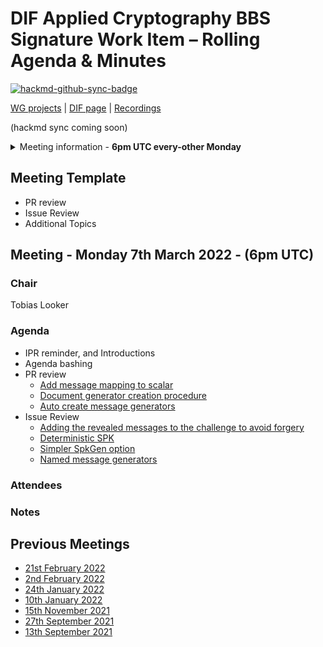 # DIF Applied Cryptography BBS Signature Work Item – Rolling Agenda & Minutes

[![hackmd-github-sync-badge](https://hackmd.io/gM7CE-Q-S5CPoSEIg086Kw/badge)](https://hackmd.io/gM7CE-Q-S5CPoSEIg086Kw)


[WG projects](https://github.com/topics/wg-crypto) | [DIF page](https://identity.foundation/working-groups/crypto.html) | [Recordings](https://docs.google.com/spreadsheets/d/1wgccmMvIImx30qVE9GhRKWWv3vmL2ZyUauuKx3IfRmA/edit#gid=339046779)

(hackmd sync coming soon)

<details>
<summary> Meeting information - <b>6pm UTC every-other Monday</b></summary>

- Before your contribute - [**join DIF**](https://identity.foundation/join) and [sign the WG charter](https://bit.ly/DIF-WG-select1) (both are required!)
- Time: 6pm UTC, 2pm EDT, 11am PDT
- [Zoom room](https://us02web.zoom.us/j/87409761657?pwd=SXVSUGtVQXUyYzdxbnVvQkNJcXdGQT09), Meeting ID: 843 0611 0644 , Password: 799969
</details>

## Meeting Template
- PR review
- Issue Review
- Additional Topics

## Meeting - Monday 7th March 2022 - (6pm UTC)

### Chair

Tobias Looker

### Agenda

- IPR reminder, and Introductions
- Agenda bashing
- PR review
    - [Add message mapping to scalar](https://github.com/decentralized-identity/bbs-signature/pull/61)
    - [Document generator creation procedure](https://github.com/decentralized-identity/bbs-signature/pull/71)
    - [Auto create message generators](https://github.com/decentralized-identity/bbs-signature/pull/72)
- Issue Review
    - [Adding the revealed messages to the challenge to avoid forgery](https://github.com/decentralized-identity/bbs-signature/issues/74)
    - [Deterministic SPK](https://github.com/decentralized-identity/bbs-signature/issues/73)
    - [Simpler SpkGen option](https://github.com/decentralized-identity/bbs-signature/issues/70)
    - [Named message generators](https://github.com/decentralized-identity/bbs-signature/issues/68)

### Attendees

### Notes

## Previous Meetings

- [21st February 2022](./meetings/2022-02-21/agenda.md)
- [2nd February 2022](./meetings/2022-02-08/agenda.md)
- [24th January 2022](./meetings/2022-01-24/agenda.md)
- [10th January 2022](./meetings/2022-01-01/agenda.md)
- [15th November 2021](./meetings/2021-11-15/agenda.md)
- [27th September 2021](./meetings/2021-08-27/agenda.md)
- [13th September 2021](./meetings/2021-08-13/agenda.md)
